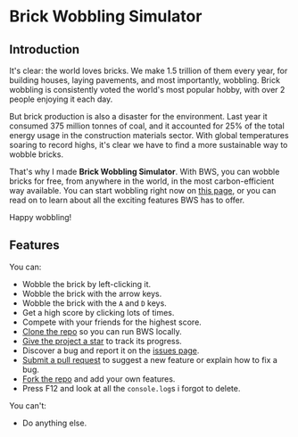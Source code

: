 # Brick Wobbling Simulator
## Introduction
It's clear: the world loves bricks. We make 1.5 trillion of them every year, for building houses, laying pavements, and most importantly, wobbling. Brick wobbling is consistently voted the world's most popular hobby, with over 2 people enjoying it each day.

But brick production is also a disaster for the environment. Last year it consumed 375 million tonnes of coal, and it accounted for 25% of the total energy usage in the construction materials sector. With global temperatures soaring to record highs, it's clear we have to find a more sustainable way to wobble bricks.

That's why I made **Brick Wobbling Simulator**. With BWS, you can wobble bricks for free, from anywhere in the world, in the most carbon-efficient way available. You can start wobbling right now on [this page](index.html), or you can read on to learn about all the exciting features BWS has to offer.

Happy wobbling!

## Features
You can:
- Wobble the brick by left-clicking it.
- Wobble the brick with the arrow keys.
- Wobble the brick with the `A` and `D` keys.
- Get a high score by clicking lots of times.
- Compete with your friends for the highest score.
- [Clone the repo](github.com/luminousherbs/brick-wobbling-simulator) so you can run BWS locally.
- [Give the project a star](github.com/luminousherbs/brick-wobbling-simulator) to track its progress.
- Discover a bug and report it on the [issues page](github.com/luminousherbs/brick-wobbling-simulator/issues).
- [Submit a pull request](github.com/luminousherbs/brick-wobbling-simulator/pulls) to suggest a new feature or explain how to fix a bug.
- [Fork the repo](github.com/luminousherbs/brick-wobbling-simulator/fork) and add your own features.
- Press F12 and look at all the `console.log`s i forgot to delete.

You can't:
- Do anything else.